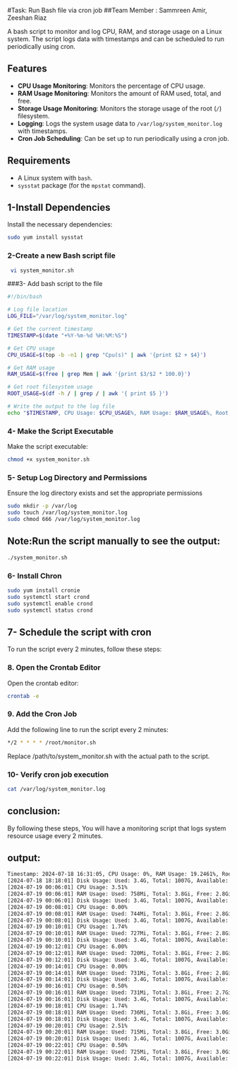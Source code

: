 #Task: Run Bash file via cron job 
##Team Member : Sammreen Amir, Zeeshan Riaz

A bash script to monitor and log CPU, RAM, and storage usage on a Linux system. The script logs data with timestamps and can be scheduled to run periodically using cron.

## Features

- **CPU Usage Monitoring**: Monitors the percentage of CPU usage.
- **RAM Usage Monitoring**: Monitors the amount of RAM used, total, and free.
- **Storage Usage Monitoring**: Monitors the storage usage of the root (`/`) filesystem.
- **Logging**: Logs the system usage data to `/var/log/system_monitor.log` with timestamps.
- **Cron Job Scheduling**: Can be set up to run periodically using a cron job.

## Requirements

- A Linux system with `bash`.
- `sysstat` package (for the `mpstat` command).

## 1-Install Dependencies

Install the necessary dependencies:

```sh
sudo yum install sysstat
```

### 2-Create a new Bash script file

```sh
 vi system_monitor.sh
```

###3- Add bash script to the file 
```sh
#!/bin/bash

# Log file location
LOG_FILE="/var/log/system_monitor.log"

# Get the current timestamp
TIMESTAMP=$(date "+%Y-%m-%d %H:%M:%S")

# Get CPU usage
CPU_USAGE=$(top -b -n1 | grep "Cpu(s)" | awk '{print $2 + $4}')

# Get RAM usage
RAM_USAGE=$(free | grep Mem | awk '{print $3/$2 * 100.0}')

# Get root filesystem usage
ROOT_USAGE=$(df -h / | grep / | awk '{ print $5 }')

# Write the output to the log file
echo "$TIMESTAMP, CPU Usage: $CPU_USAGE%, RAM Usage: $RAM_USAGE%, Root Usage: $ROOT_USAGE" >> $LOG_FILE
```

### 4-  Make the Script Executable

Make the script executable:

```sh
chmod +x system_monitor.sh
```

### 5- Setup Log Directory and Permissions

Ensure the log directory exists and set the appropriate permissions
```sh
sudo mkdir -p /var/log
sudo touch /var/log/system_monitor.log
sudo chmod 666 /var/log/system_monitor.log
```


## Note:Run the script manually to see the output:
```sh
./system_monitor.sh
```

### 6- Install Chron
```sh
sudo yum install cronie
sudo systemctl start crond
sudo systemctl enable crond
sudo systemctl status crond
```

## 7- Schedule the script with  cron

To run the script every 2 minutes, follow these steps:

### 8. Open the Crontab Editor

Open the crontab editor:

```sh
crontab -e
```

### 9. Add the Cron Job

Add the following line to run the script every 2 minutes:

```sh
*/2 * * * * /root/monitor.sh
```

Replace /path/to/system_monitor.sh with the actual path to the script.

### 10- Verify cron job execution
```sh
cat /var/log/system_monitor.log
```

## conclusion:
By following these steps, You will have a monitoring script that logs system resource usage every 2 minutes.


## output:
```sh
Timestamp: 2024-07-18 16:31:05, CPU Usage: 0%, RAM Usage: 19.2461%, Root Usage: 1%
[2024-07-18 18:18:01] Disk Usage: Used: 3.4G, Total: 1007G, Available: 953G
[2024-07-19 00:06:01] CPU Usage: 3.51%
[2024-07-19 00:06:01] RAM Usage: Used: 758Mi, Total: 3.8Gi, Free: 2.8Gi
[2024-07-19 00:06:01] Disk Usage: Used: 3.4G, Total: 1007G, Available: 953G
[2024-07-19 00:08:01] CPU Usage: 0.00%
[2024-07-19 00:08:01] RAM Usage: Used: 744Mi, Total: 3.8Gi, Free: 2.8Gi
[2024-07-19 00:08:01] Disk Usage: Used: 3.4G, Total: 1007G, Available: 953G
[2024-07-19 00:10:01] CPU Usage: 1.74%
[2024-07-19 00:10:01] RAM Usage: Used: 727Mi, Total: 3.8Gi, Free: 2.8Gi
[2024-07-19 00:10:01] Disk Usage: Used: 3.4G, Total: 1007G, Available: 953G
[2024-07-19 00:12:01] CPU Usage: 6.00%
[2024-07-19 00:12:01] RAM Usage: Used: 720Mi, Total: 3.8Gi, Free: 2.8Gi
[2024-07-19 00:12:01] Disk Usage: Used: 3.4G, Total: 1007G, Available: 953G
[2024-07-19 00:14:01] CPU Usage: 0.00%
[2024-07-19 00:14:01] RAM Usage: Used: 731Mi, Total: 3.8Gi, Free: 2.8Gi
[2024-07-19 00:14:01] Disk Usage: Used: 3.4G, Total: 1007G, Available: 953G
[2024-07-19 00:16:01] CPU Usage: 0.50%
[2024-07-19 00:16:01] RAM Usage: Used: 731Mi, Total: 3.8Gi, Free: 2.7Gi
[2024-07-19 00:16:01] Disk Usage: Used: 3.4G, Total: 1007G, Available: 953G
[2024-07-19 00:18:01] CPU Usage: 1.74%
[2024-07-19 00:18:01] RAM Usage: Used: 736Mi, Total: 3.8Gi, Free: 3.0Gi
[2024-07-19 00:18:01] Disk Usage: Used: 3.4G, Total: 1007G, Available: 953G
[2024-07-19 00:20:01] CPU Usage: 2.51%
[2024-07-19 00:20:01] RAM Usage: Used: 715Mi, Total: 3.8Gi, Free: 3.0Gi
[2024-07-19 00:20:01] Disk Usage: Used: 3.4G, Total: 1007G, Available: 953G
[2024-07-19 00:22:01] CPU Usage: 0.50%
[2024-07-19 00:22:01] RAM Usage: Used: 725Mi, Total: 3.8Gi, Free: 3.0Gi
[2024-07-19 00:22:01] Disk Usage: Used: 3.4G, Total: 1007G, Available: 953G
```





